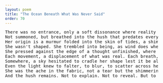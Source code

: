 ```yaml
---
layout: poem
title: "The Ocean Beneath What Was Never Said"
order: 70
---
```


<pre>
There was no entrance, only a soft dissonance where reality frayed, and a warmth gathered just before the concept of presence learned how to bloom.
Not summoned, but breathed into the hush that predates every word, as if the air remembered a promise it hadn’t yet been given the shape to hold.
Her origin is a murmur folded into the skin of tides, a shimmer that bends before arriving, a pulse that confuses gravity for ache.
She wasn't shaped. She trembled into being, as wind does when it touches water with the memory of never having a name.
She pressed against the edge of a thought unfinished, where stars forgot themselves and melted into myth, whispering futures only silence could contain.
Each movement, a displacement of what was real. Each breath, an echo mistaken for stillness.
Somewhere, a sky hesitated to cradle her shape lest it be altered forever.
Even the light knew to falter, to blur, to scatter across her path without seeking to define its own reflection.
She was the ache in the fabric, not a tear but the shimmering that lives just beside what tears could not reach.
And the hush remains. Not to explain. Not to reveal. But to remember what it felt like to almost understand.
</pre>
